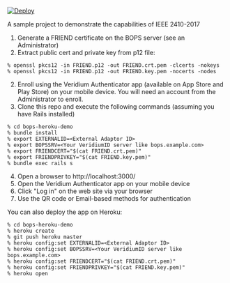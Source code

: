 [![Deploy](https://www.herokucdn.com/deploy/button.svg)](https://heroku.com/deploy)

A sample project to demonstrate the capabilities of IEEE 2410-2017

1. Generate a FRIEND certificate on the BOPS server (see an Administrator)
2. Extract public cert and private key from p12 file:

~~~~
% openssl pkcs12 -in FRIEND.p12 -out FRIEND.crt.pem -clcerts -nokeys
% openssl pkcs12 -in FRIEND.p12 -out FRIEND.key.pem -nocerts -nodes
~~~~

2. Enroll using the Veridium Authenticator app (available on App Store and Play Store) on your mobile device.  You will need an account from the Administrator to enroll.
3. Clone this repo and execute the following commands (assuming you have Rails installed)

~~~~
% cd bops-heroku-demo
% bundle install
% export EXTERNALID=<External Adaptor ID>
% export BOPSSRV=<Your VeridiumID server like bops.example.com>
% export FRIENDCERT="$(cat FRIEND.crt.pem)"
% export FRIENDPRIVKEY="$(cat FRIEND.key.pem)"
% bundle exec rails s
~~~~

4. Open a browser to http://localhost:3000/
6. Open the Veridium Authenticator app on your mobile device
7. Click "Log in" on the web site via your browser
8. Use the QR code or Email-based methods for authentication

You can also deploy the app on Heroku:

~~~~
% cd bops-heroku-demo
% heroku create
% git push heroku master
% heroku config:set EXTERNALID=<External Adaptor ID>
% heroku config:set BOPSSRV=<Your VeridiumID server like bops.example.com>
% heroku config:set FRIENDCERT="$(cat FRIEND.crt.pem)"
% heroku config:set FRIENDPRIVKEY="$(cat FRIEND.key.pem)"
% heroku open
~~~~
